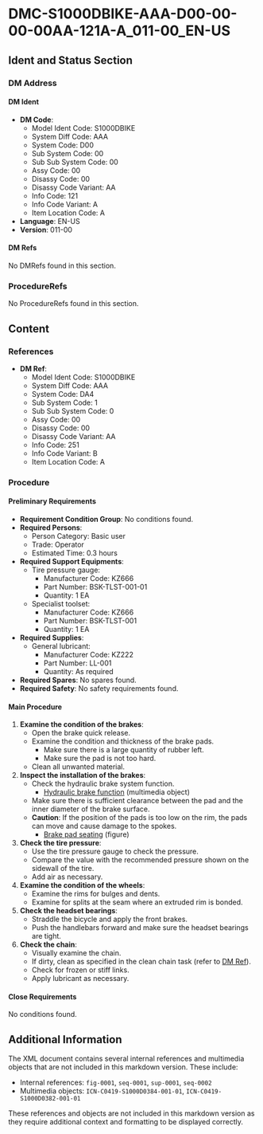 # DMC-S1000DBIKE-AAA-D00-00-00-00AA-121A-A_011-00_EN-US
## Ident and Status Section
### DM Address
#### DM Ident
* **DM Code**:
	+ Model Ident Code: S1000DBIKE
	+ System Diff Code: AAA
	+ System Code: D00
	+ Sub System Code: 00
	+ Sub Sub System Code: 00
	+ Assy Code: 00
	+ Disassy Code: 00
	+ Disassy Code Variant: AA
	+ Info Code: 121
	+ Info Code Variant: A
	+ Item Location Code: A
* **Language**: EN-US
* **Version**: 011-00

#### DM Refs
No DMRefs found in this section.

### ProcedureRefs
No ProcedureRefs found in this section.

## Content
### References
* **DM Ref**:
	+ Model Ident Code: S1000DBIKE
	+ System Diff Code: AAA
	+ System Code: DA4
	+ Sub System Code: 1
	+ Sub Sub System Code: 0
	+ Assy Code: 00
	+ Disassy Code: 00
	+ Disassy Code Variant: AA
	+ Info Code: 251
	+ Info Code Variant: B
	+ Item Location Code: A

### Procedure
#### Preliminary Requirements
* **Requirement Condition Group**: No conditions found.
* **Required Persons**:
	+ Person Category: Basic user
	+ Trade: Operator
	+ Estimated Time: 0.3 hours
* **Required Support Equipments**:
	+ Tire pressure gauge:
		- Manufacturer Code: KZ666
		- Part Number: BSK-TLST-001-01
		- Quantity: 1 EA
	+ Specialist toolset:
		- Manufacturer Code: KZ666
		- Part Number: BSK-TLST-001
		- Quantity: 1 EA
* **Required Supplies**:
	+ General lubricant:
		- Manufacturer Code: KZ222
		- Part Number: LL-001
		- Quantity: As required
* **Required Spares**: No spares found.
* **Required Safety**: No safety requirements found.

#### Main Procedure
1. **Examine the condition of the brakes**:
	* Open the brake quick release.
	* Examine the condition and thickness of the brake pads.
		+ Make sure there is a large quantity of rubber left.
		+ Make sure the pad is not too hard.
	* Clean all unwanted material.
2. **Inspect the installation of the brakes**:
	* Check the hydraulic brake system function.
		+ [Hydraulic brake function](#) (multimedia object)
	* Make sure there is sufficient clearance between the pad and the inner diameter of the brake surface.
	* **Caution**: If the position of the pads is too low on the rim, the pads can move and cause damage to the spokes.
		+ [Brake pad seating](#) (figure)
3. **Check the tire pressure**:
	* Use the tire pressure gauge to check the pressure.
	* Compare the value with the recommended pressure shown on the sidewall of the tire.
	* Add air as necessary.
4. **Examine the condition of the wheels**:
	* Examine the rims for bulges and dents.
	* Examine for splits at the seam where an extruded rim is bonded.
5. **Check the headset bearings**:
	* Straddle the bicycle and apply the front brakes.
	* Push the handlebars forward and make sure the headset bearings are tight.
6. **Check the chain**:
	* Visually examine the chain.
	* If dirty, clean as specified in the clean chain task (refer to [DM Ref](#)).
	* Check for frozen or stiff links.
	* Apply lubricant as necessary.

#### Close Requirements
No conditions found.

## Additional Information
The XML document contains several internal references and multimedia objects that are not included in this markdown version. These include:

* Internal references: `fig-0001`, `seq-0001`, `sup-0001`, `seq-0002`
* Multimedia objects: `ICN-C0419-S1000D0384-001-01`, `ICN-C0419-S1000D0382-001-01`

These references and objects are not included in this markdown version as they require additional context and formatting to be displayed correctly.